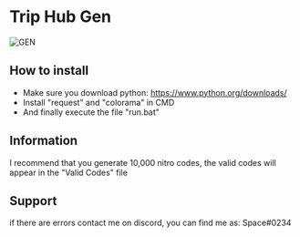 # Trip Hub Gen

![GEN](https://i.imgur.com/1MMgy1E.png)

## How to install
- Make sure you download python: https://www.python.org/downloads/
- Install "request" and "colorama" in CMD
- And finally execute the file "run.bat"

## Information
I recommend that you generate 10,000 nitro codes, the valid codes will appear in the "Valid Codes" file

## Support 
if there are errors contact me on discord, you can find me as: Space#0234
